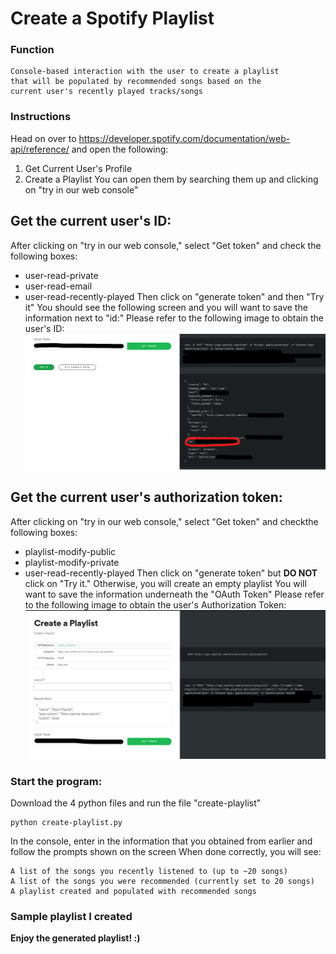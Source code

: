 # Create a Spotify Playlist

### Function
```
Console-based interaction with the user to create a playlist 
that will be populated by recommended songs based on the 
current user's recently played tracks/songs
```

### Instructions
Head on over to https://developer.spotify.com/documentation/web-api/reference/ and open the following:
  1) Get Current User's Profile
  2) Create a Playlist
  You can open them by searching them up and clicking on "try in our web console" 
  
## Get the current user's ID: 
After clicking on "try in our web console," select "Get token" and check the following boxes:
  * user-read-private
  * user-read-email
  * user-read-recently-played
Then click on "generate token" and then "Try it" 
You should see the following screen and you will want to save the information next to "id:" 
Please refer to the following image to obtain the user's ID: 
![User ID SS](https://github.com/jyl6198/python-script/blob/main/images/userID.png)

## Get the current user's authorization token: 
After clicking on "try in our web console," select "Get token" and checkthe following boxes: 
  * playlist-modify-public
  * playlist-modify-private
  * user-read-recently-played
Then click on "generate token" but **DO NOT** click on "Try it." Otherwise, you will create an empty playlist
You will want to save the information underneath the "OAuth Token" 
Please refer to the following image to obtain the user's Authorization Token:
![Authorization Token SS](https://github.com/jyl6198/python-script/blob/main/images/authToken.png)


### Start the program:
Download the 4 python files and run the file "create-playlist"
```
python create-playlist.py
```
In the console, enter in the information that you obtained from earlier and follow the prompts shown on the screen
When done correctly, you will see:
```
A list of the songs you recently listened to (up to ~20 songs)
A list of the songs you were recommended (currently set to 20 songs)
A playlist created and populated with recommended songs
```

### Sample playlist I created 

**Enjoy the generated playlist! :)**
